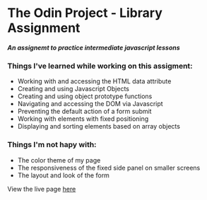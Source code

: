 # The Odin Project - Library Assignment

***An assignemt to practice intermediate javascript lessons***

### Things I've learned while working on this assigment:

- Working with and accessing the HTML data attribute
- Creating and using Javascript Objects
- Creating and using object prototype functions
- Navigating and accessing the DOM via Javascript
- Preventing the default action of a form submit
- Working with elements with fixed positioning
- Displaying and sorting elements based on array objects

### Things I'm not hapy with:

- The color theme of my page
- The responsiveness of the fixed side panel on smaller screens
- The layout and look of the form


View the live page [here](https://kramyengir.github.io/library-app/)
